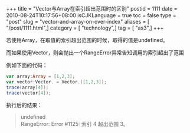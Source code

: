 +++
title = "Vector与Array在索引超出范围时的区别"
postid = 1111
date = 2010-08-24T10:17:56+08:00
isCJKLanguage = true
toc = false
type = "post"
slug = "vector-and-array-on-over-index"
aliases = [ "/post/1111.html",]
category = [ "technology",]
tag = [ "as3",]
+++


若使用Array，在取值的索引超出范围的时候，取得的值是undefined。

而如果使用Vector，则会抛出一个RangeError异常告知调用的索引超出了范围

例如下面的代码：

``` actionscript
var array:Array = [1,2,3];
var vector:Vector. = Vector.([1,2,3]);
trace(array[4]);
trace(vector[4]);
```

执行后的结果：

> undefined  
> RangeError: Error #1125: 索引 4 超出范围 3。

